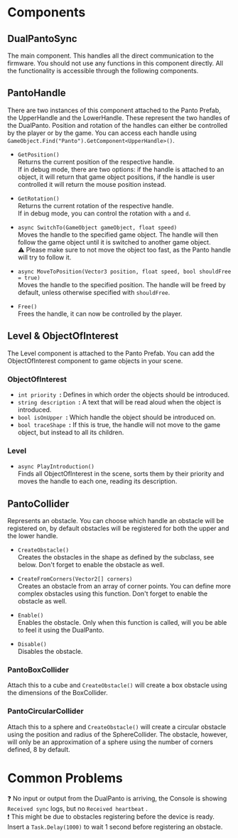 # Components

## DualPantoSync
The main component. This handles all the direct communication to the firmware. You should not use any functions in this component directly. All the functionality is accessible through the following components.

## PantoHandle
There are two instances of this component attached to the Panto Prefab, the UpperHandle and the LowerHandle. These represent the two handles of the DualPanto.
Position and rotation of the handles can either be controlled by the player or by the game.
You can access each handle using `GameObject.Find("Panto").GetComponent<UpperHandle>()`. 

* `GetPosition()`  
Returns the current position of the respective handle.  
If in debug mode, there are two options: if the handle is attached to an object, it will return that game object positions, if the handle is user controlled it will return the mouse position instead.

* `GetRotation()`  
Returns the current rotation of the respective handle.  
If in debug mode, you can control the rotation with `a` and `d`.

* `async SwitchTo(GameObject gameObject, float speed)`  
Moves the handle to the specified game object. The handle will then follow the game object until it is switched to another game object.  
:warning: Please make sure to not move the object too fast, as the Panto handle will try to follow it.

* `async MoveToPosition(Vector3 position, float speed, bool shouldFree = true)`  
Moves the handle to the specified position. The handle will be freed by default, unless otherwise specified with `shouldFree`.

* `Free()`  
Frees the handle, it can now be controlled by the player.

## Level & ObjectOfInterest
The Level component is attached to the Panto Prefab. You can add the ObjectOfInterest component to game objects in your scene.

### ObjectOfInterest
* `int priority `**:**  Defines in which order the objects should be introduced.
* `string description `**:**  A text that will be read aloud when the object is introduced.
* `bool isOnUpper `**:**  Which handle the object should be introduced on.
* `bool traceShape `**:** If this is true, the handle will not move to the game object, but instead to all its children.

### Level
* `async PlayIntroduction()`   
Finds all ObjectOfInterest in the scene, sorts them by their priority and moves the handle to each one, reading its description.


## PantoCollider
Represents an obstacle. You can choose which handle an obstacle will be registered on, by default obstacles will be registered for both the upper and the lower handle.

* `CreateObstacle()`  
Creates the obstacles in the shape as defined by the subclass, see below. Don't forget to enable the obstacle as well.

* `CreateFromCorners(Vector2[] corners)`  
Creates an obstacle from an array of corner points. You can define more complex obstacles using this function. Don't forget to enable the obstacle as well.

* `Enable()`  
Enables the obstacle. Only when this function is called, will you be able to feel it using the DualPanto.

* `Disable()`  
Disables the obstacle.

### PantoBoxCollider
Attach this to a cube and `CreateObstacle()` will create a box obstacle using the dimensions of the BoxCollider.

### PantoCircularCollider
Attach this to a sphere and `CreateObstacle()` will create a circular obstacle using the position and radius of the SphereCollider. The obstacle, however, will only be an approximation of a sphere using the number of corners defined, 8 by default.

# Common Problems

:question: No input or output from the DualPanto is arriving, the Console is showing `Received sync` logs, but no `Received heartbeat` .  
:exclamation: This might be due to obstacles registering before the device is ready. Insert a `Task.Delay(1000)` to wait 1 second before registering an obstacle.  